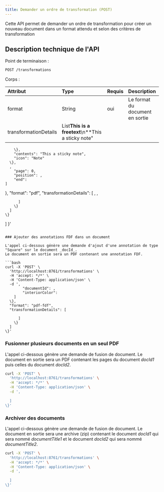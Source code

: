 ```yaml
---
title: Demander un ordre de transformation (POST)
---
```


Cette API permet de demander un ordre de transformation pour créer un nouveau document dans un format attendu et selon des critères de transformation

## Description technique de l'API

Point de terminaison :
```bash
POST /transformations
```

Corps :

| Attribut              | Type                        | Requis | Description                                                             |
| :-------------------- | :-------------------------- | :----- | :---------------------------------------------------------------------- |
| format                | String                      | oui    | Le format du document en sortie                                         |
| transformationDetails | List**This is a freetext**\n**This a sticky note"
        \},
        "contents": "This a sticky note",
        "icon": "Note"
      \},
      ,
        "page": 0,
        "position": ,
        "end": 
    ]
  \},
  "format": "pdf",
  "transformationDetails": [
      ,
            ,
        
          ]
        \}
      ]
    \}
  ]
\}'
```

### Ajouter des annotations FDF dans un document

L'appel ci-dessous génère une demande d'ajout d'une annotation de type "Square" sur le document _docId_. 
Le document en sortie sera un PDF contenant une annotation FDF.

```bash
curl -X 'POST' \
  'http://localhost:8761/transformations' \
  -H 'accept: */*' \
  -H 'Content-Type: application/json' \
  -d ',
        "documentId": ,
        "interiorColor": 
    ]
  \},
  "format": "pdf-fdf",
  "transformationDetails": [
    
      ]
    \}
  ]
\}'
```

### Fusionner plusieurs documents en un seul PDF

L'appel ci-dessous génère une demande de fusion de document.
Le document en sortie sera un PDF contenant les pages du document _docId1_ puis celles du document _docId2_.

```bash
curl -X 'POST' \
  'http://localhost:8761/transformations' \
  -H 'accept: */*' \
  -H 'Content-Type: application/json' \
  -d ',
        
  ]
\}'
```

### Archiver des documents

L'appel ci-dessous génère une demande de fusion de document.
Le document en sortie sera une archive (zip) contenant le document _docId1_ qui sera nommé _documentTitle1_ et
le document _docId2_ qui sera nommé _documentTitle2_.

```bash
curl -X 'POST' \
  'http://localhost:8761/transformations' \
  -H 'accept: */*' \
  -H 'Content-Type: application/json' \
  -d ',
        
  ]
\}'
```
